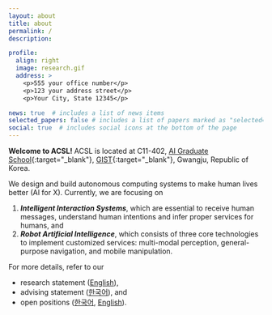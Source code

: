 ```yaml
---
layout: about
title: about
permalink: /
description: 

profile:
  align: right
  image: research.gif
  address: >
    <p>555 your office number</p>
    <p>123 your address street</p>
    <p>Your City, State 12345</p>

news: true  # includes a list of news items
selected_papers: false # includes a list of papers marked as "selected={true}"
social: true  # includes social icons at the bottom of the page
---
```


**Welcome to ACSL!** ACSL is located at C11-402, [AI Graduate School](https://ai.gist.ac.kr){:target="\_blank"}, [GIST](https://www.gist.ac.kr/){:target="\_blank"}, Gwangju, Republic of Korea.

We design and build autonomous computing systems to make human lives better (AI for X). Currently, we are focusing on
1. ***Intelligent Interaction Systems***, which are essential to receive human messages, understand human intentions and infer proper services for humans, and
2. ***Robot Artificial Intelligence***, which consists of three core technologies to implement customized services: multi-modal perception, general-purpose navigation, and mobile manipulation.

For more details, refer to our <br/>
- research statement ([English](blog/2021/research-eng/)),
- advising statement ([한국어](blog/2021/advising-kor/)), and
- open positions ([한국어](blog/2023/open-positions-kor/), [English](blog/2023/open-positions-eng/)).